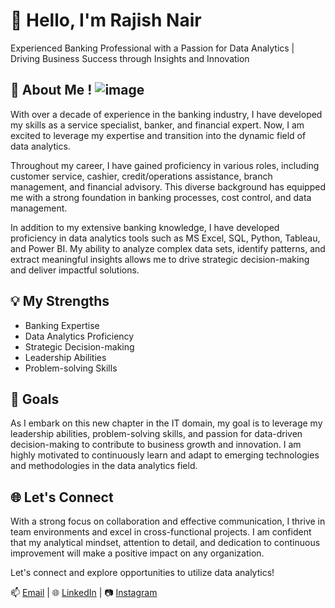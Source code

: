 # 👋 Hello, I'm Rajish Nair

Experienced Banking Professional with a Passion for Data Analytics | Driving Business Success through Insights and Innovation


## 🌟 About Me ! ![image](https://github.com/RajishNair09/RajishNair09/assets/115383187/443e1ecd-5cf4-4d68-a3da-1ae7d5d5610c)



With over a decade of experience in the banking industry, I have developed my skills as a service specialist, banker, and financial expert. Now, I am excited to leverage my expertise and transition into the dynamic field of data analytics.

Throughout my career, I have gained proficiency in various roles, including customer service, cashier, credit/operations assistance, branch management, and financial advisory. This diverse background has equipped me with a strong foundation in banking processes, cost control, and data management.

In addition to my extensive banking knowledge, I have developed proficiency in data analytics tools such as MS Excel, SQL, Python, Tableau, and Power BI. My ability to analyze complex data sets, identify patterns, and extract meaningful insights allows me to drive strategic decision-making and deliver impactful solutions.

## 💡 My Strengths

- Banking Expertise
- Data Analytics Proficiency
- Strategic Decision-making
- Leadership Abilities
- Problem-solving Skills

## 🚀 Goals

As I embark on this new chapter in the IT domain, my goal is to leverage my leadership abilities, problem-solving skills, and passion for data-driven decision-making to contribute to business growth and innovation. I am highly motivated to continuously learn and adapt to emerging technologies and methodologies in the data analytics field.

## 🌐 Let's Connect

With a strong focus on collaboration and effective communication, I thrive in team environments and excel in cross-functional projects. I am confident that my analytical mindset, attention to detail, and dedication to continuous improvement will make a positive impact on any organization.

Let's connect and explore opportunities to utilize data analytics!

📫 [Email](mailto:rajishn@gmail.com) | 🌐 [LinkedIn](https://www.linkedin.com/in/rajishn) | 📷 [Instagram](https://www.instagram.com/rajishn)
